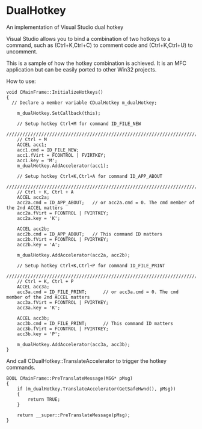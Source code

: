 # DualHotkey
An implementation of Visual Studio dual hotkey

Visual Studio allows you to bind a combination of two hotkeys to a command, such as (Ctrl+K,Ctrl+C) to comment code and (Ctrl+K,Ctrl+U) to uncomment.

This is a sample of how the hotkey combination is achieved. It is an MFC application but can be easily ported to other Win32 projects.

How to use:
```
void CMainFrame::InitializeHotkeys()
{
  // Declare a member variable CDualHotkey m_dualHotkey;

	m_dualHotkey.SetCallback(this);

	// Setup hotkey Ctrl+M for command ID_FILE_NEW
	//////////////////////////////////////////////////////////////////////////
	// Ctrl + M
	ACCEL acc1;
	acc1.cmd = ID_FILE_NEW;
	acc1.fVirt = FCONTROL | FVIRTKEY;
	acc1.key = 'M';
	m_dualHotkey.AddAccelerator(acc1);

	// Setup hotkey Ctrl+K,Ctrl+A for command ID_APP_ABOUT
	//////////////////////////////////////////////////////////////////////////
	// Ctrl + K, Ctrl + A
	ACCEL acc2a;
	acc2a.cmd = ID_APP_ABOUT;	// or acc2a.cmd = 0. The cmd member of the 2nd ACCEL matters
	acc2a.fVirt = FCONTROL | FVIRTKEY;
	acc2a.key = 'K';

	ACCEL acc2b;
	acc2b.cmd = ID_APP_ABOUT;	// This command ID matters 
	acc2b.fVirt = FCONTROL | FVIRTKEY;
	acc2b.key = 'A';

	m_dualHotkey.AddAccelerator(acc2a, acc2b);

	// Setup hotkey Ctrl+K,Ctrl+P for command ID_FILE_PRINT
	//////////////////////////////////////////////////////////////////////////
	// Ctrl + K, Ctrl + P
	ACCEL acc3a;
	acc3a.cmd = ID_FILE_PRINT;		// or acc3a.cmd = 0. The cmd member of the 2nd ACCEL matters
	acc3a.fVirt = FCONTROL | FVIRTKEY;
	acc3a.key = 'K';

	ACCEL acc3b;
	acc3b.cmd = ID_FILE_PRINT;		// This command ID matters 
	acc3b.fVirt = FCONTROL | FVIRTKEY;
	acc3b.key = 'P';

	m_dualHotkey.AddAccelerator(acc3a, acc3b);
}
```

And call CDualHotkey::TranslateAccelerator to trigger the hotkey commands.
```
BOOL CMainFrame::PreTranslateMessage(MSG* pMsg)
{
	if (m_dualHotkey.TranslateAccelerator(GetSafeHwnd(), pMsg))
	{
		return TRUE;
	}

	return __super::PreTranslateMessage(pMsg);
}
```
